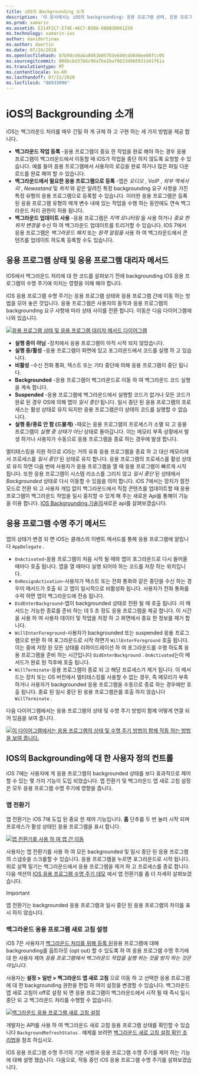 ```yaml
---
title: iOS의 Backgrounding 소개
description: '이 문서에서는 iOS의 backgrounding: 응용 프로그램 상태, 응용 프로그램 수명 주기 방법 및 백그라운드 앱 새로 고침에 대해 설명 합니다.'
ms.prod: xamarin
ms.assetid: E214F2C7-E74E-46C7-B5BA-080B30D61250
ms.technology: xamarin-ios
author: davidortinau
ms.author: daortin
ms.date: 07/24/2018
ms.openlocfilehash: b7b94ce0aba8d61b057b3e649cdd646ee08fcc05
ms.sourcegitcommit: 008bcbd37b6c96a7be2baf0633d066931d41f61a
ms.translationtype: MT
ms.contentlocale: ko-KR
ms.lasthandoff: 07/22/2020
ms.locfileid: "86933096"
---
```

# <a name="introduction-to-backgrounding-in-ios"></a>iOS의 Backgrounding 소개

iOS는 백그라운드 처리를 매우 긴밀 하 게 규제 하 고 구현 하는 세 가지 방법을 제공 합니다.

- **백그라운드 작업 등록** -응용 프로그램이 중요 한 작업을 완료 해야 하는 경우 응용 프로그램이 백그라운드에서 이동할 때 iOS가 작업을 중단 하지 않도록 요청할 수 있습니다. 예를 들어 응용 프로그램에서 사용자의 로깅을 완료 하거나 많은 파일 다운로드를 완료 해야 할 수 있습니다.
- **백그라운드에서 필요한 응용 프로그램으로 등록** -앱은 *오디오* , *VoIP* , *외부 액세서리* , *Newsstand* 및 *위치* 와 같은 알려진 특정 backgrounding 요구 사항을 가진 특정 유형의 응용 프로그램으로 등록할 수 있습니다. 이러한 응용 프로그램은 등록 된 응용 프로그램 유형의 매개 변수 내에 있는 작업을 수행 하는 동안에도 연속 백그라운드 처리 권한이 허용 됩니다.
- **백그라운드 업데이트 사용** -응용 프로그램은 *지역 모니터링* 을 사용 하거나 *중요 한 위치 변경을* 수신 하 여 백그라운드 업데이트를 트리거할 수 있습니다. IOS 7에서 응용 프로그램은 *백그라운드 페치* 또는 *원격 알림을* 사용 하 여 백그라운드에서 콘텐츠를 업데이트 하도록 등록할 수도 있습니다.

## <a name="application-states-and-application-delegate-methods"></a>응용 프로그램 상태 및 응용 프로그램 대리자 메서드

IOS에서 백그라운드 처리에 대 한 코드를 살펴보기 전에 backgrounding iOS 응용 프로그램의 수명 주기에 미치는 영향을 이해 해야 합니다.

IOS 응용 프로그램 수명 주기는 응용 프로그램 상태와 응용 프로그램 간에 이동 하는 방법을 모아 놓은 것입니다. 응용 프로그램은 사용자의 동작과 응용 프로그램의 backgrounding 요구 사항에 따라 상태 사이를 전환 합니다. 이동은 다음 다이어그램에 나와 있습니다.

 [![응용 프로그램 상태 및 응용 프로그램 대리자 메서드 다이어그램](introduction-to-backgrounding-in-ios-images/applicationlifecycle-.png)](introduction-to-backgrounding-in-ios-images/applicationlifecycle-.png#lightbox)

- **실행 중이 아님** -장치에서 응용 프로그램이 아직 시작 되지 않았습니다.
- **실행 중/활성** -응용 프로그램이 화면에 있고 포그라운드에서 코드를 실행 하 고 있습니다.
- **비활성** -수신 전화 통화, 텍스트 또는 기타 중단에 의해 응용 프로그램이 중단 됩니다.
- **Backgrounded** -응용 프로그램이 백그라운드로 이동 하 여 백그라운드 코드 실행을 계속 합니다.
- **Suspended** -응용 프로그램에 백그라운드에서 실행할 코드가 없거나 모든 코드가 완료 된 경우 OS에 의해 앱이 *일시 중단* 됩니다. 일시 중단 된 응용 프로그램의 프로세스는 활성 상태로 유지 되지만 응용 프로그램은이 상태의 코드를 실행할 수 없습니다.
- **실행 중/종료 안 함 (드물게)** -때로는 응용 프로그램의 프로세스가 소멸 되 고 응용 프로그램이 *실행 중 상태가 아닌* 상태로 돌아갑니다. 이는 메모리 부족 상황에서 발생 하거나 사용자가 수동으로 응용 프로그램을 종료 하는 경우에 발생 합니다.

멀티태스킹을 지원 하므로 iOS는 거의 유휴 응용 프로그램을 종료 하 고 대신 메모리에서 프로세스를 *일시 중단* 된 상태로 유지 합니다. 응용 프로그램의 프로세스를 활성 상태로 유지 하면 다음 번에 사용자가 응용 프로그램을 열 때 응용 프로그램이 빠르게 시작 됩니다. 또한 응용 프로그램이 시스템 리소스를 그리지 않고 *일시 중단* 된 상태에서 *Backgrounded* 상태로 다시 이동할 수 있음을 의미 합니다. iOS 7에서는 장치가 절전 모드로 전환 되 고 사용자 개입 없이 백그라운드에서 직접 콘텐츠를 업데이트할 때 응용 프로그램이 백그라운드 작업을 일시 중지할 수 있게 해 주는 새로운 Api를 통해이 기능을 이용 합니다. [IOS Backgrounding 기술의](~/ios/app-fundamentals/backgrounding/ios-backgrounding-techniques/index.md)새로운 api를 살펴보겠습니다.

## <a name="application-lifecycle-methods"></a>응용 프로그램 수명 주기 메서드

앱의 상태가 변경 되 면 iOS는 클래스의 이벤트 메서드를 통해 응용 프로그램에 알립니다 `AppDelegate` .

- `OnActivated`-응용 프로그램이 처음 시작 될 때와 앱이 포그라운드로 다시 들어올 때마다 호출 됩니다. 앱을 열 때마다 실행 되어야 하는 코드를 저장 하는 위치입니다.
- `OnResignActivation`-사용자가 텍스트 또는 전화 통화와 같은 중단을 수신 하는 경우이 메서드가 호출 되 고 앱이 일시적으로 비활성화 됩니다. 사용자가 전화 통화를 수락 하면 앱이 백그라운드에 전송 됩니다.
- `DidEnterBackground`-앱이 backgrounded 상태로 전환 될 때 호출 됩니다 .이 메서드는 가능한 종료를 준비 하는 데 5 초 정도 응용 프로그램을 제공 합니다. 이 시간을 사용 하 여 사용자 데이터 및 작업을 저장 하 고 화면에서 중요 한 정보를 제거 합니다.
- `WillEnterForeground`-사용자가 backgrounded 또는 suspended 응용 프로그램으로 반환 하 여 포그라운드로 시작 하면가 `WillEnterForeground` 호출 됩니다. 이는 중에 저장 된 모든 상태를 리하이드레이션 하 여 포그라운드를 수행 하도록 응용 프로그램을 준비 하는 시간입니다 `DidEnterBackground` .  `OnActivated`는이 메서드가 완료 된 직후에 호출 됩니다.
- `WillTerminate`-응용 프로그램이 종료 되 고 해당 프로세스가 제거 됩니다. 이 메서드는 장치 또는 OS 버전에서 멀티태스킹를 사용할 수 없는 경우, 즉 메모리가 부족 하거나 사용자가 backgrounded 응용 프로그램을 수동으로 종료 하는 경우에만 호출 됩니다. 종료 된 일시 중단 된 응용 프로그램은를 호출 하지 않습니다 `WillTerminate` .

다음 다이어그램에서는 응용 프로그램의 상태 및 수명 주기 방법이 함께 어떻게 연결 되어 있음을 보여 줍니다.

 [![이 다이어그램에서는 응용 프로그램의 상태 및 수명 주기 방법이 함께 작동 하는 방법을 보여 줍니다.](introduction-to-backgrounding-in-ios-images/image2.png)](introduction-to-backgrounding-in-ios-images/image2.png#lightbox)

## <a name="user-controls-for-backgrounding-in-ios"></a>IOS의 Backgrounding에 대 한 사용자 정의 컨트롤

iOS 7에는 사용자에 게 응용 프로그램의 backgrounded 상태를 보다 효과적으로 제어할 수 있는 몇 가지 기능이 도입 되었습니다. 앱 전환기 및 백그라운드 앱 새로 고침 설정은 모두 응용 프로그램 수명 주기에 영향을 줍니다.

### <a name="app-switcher"></a>앱 전환기

앱 전환기는 iOS 7에 도입 된 중요 한 제어 기능입니다. **홈** 단추를 두 번 눌러 시작 되며 프로세스가 활성 상태인 응용 프로그램을 표시 합니다.

 [![앱 전환기를 사용 하 여 앱 간 이동](introduction-to-backgrounding-in-ios-images/app-switcher-.png)](introduction-to-backgrounding-in-ios-images/app-switcher-.png#lightbox)

사용자는 앱 전환기를 사용 하 여 모든 backgrounded 및 일시 중단 된 응용 프로그램의 스냅숏을 스크롤할 수 있습니다. 응용 프로그램을 누르면 포그라운드로 시작 됩니다. 위로 살짝 밀기는 백그라운드에서 응용 프로그램을 제거 하 고 프로세스를 종료 합니다. 다음 섹션의 [IOS 응용 프로그램 수명 주기 데모](~/ios/app-fundamentals/backgrounding/application-lifecycle-demo.md) 에서 앱 전환기를 좀 더 자세히 살펴보겠습니다.

> [!IMPORTANT]
> 앱 전환기는 backgrounded 응용 프로그램과 일시 중단 된 응용 프로그램의 차이를 표시 하지 않습니다.

### <a name="background-app-refresh-settings"></a>백그라운드 응용 프로그램 새로 고침 설정

iOS 7은 사용자가 [백그라운드 처리를 위해 등록 된](~/ios/app-fundamentals/backgrounding/ios-backgrounding-techniques/registering-applications-to-run-in-background.md)응용 프로그램에 대해 backgrounding를 옵트아웃 (opt out) 할 수 있도록 하 여 응용 프로그램 수명 주기에 대 한 사용자 제어 *응용 프로그램에서 백그라운드 작업을 실행 하는 것을 방지 하는 것은 아닙니다*.

사용자는 **설정 > 일반 > 백그라운드 앱 새로 고침** 으로 이동 하 고 선택한 응용 프로그램에 대 한 backgrounding 권한을 편집 하 여이 설정을 변경할 수 있습니다. 백그라운드 앱 새로 고침이 off로 설정 되 면 응용 프로그램이 백그라운드에서 시작 될 때 즉시 일시 중단 되 고 백그라운드 처리를 수행할 수 없습니다.

 [![백그라운드 응용 프로그램 새로 고침 설정](introduction-to-backgrounding-in-ios-images/settings-.png)](introduction-to-backgrounding-in-ios-images/settings-.png#lightbox)

개발자는 API를 사용 하 여 백그라운드 새로 고침 응용 프로그램 상태를 확인할 수 있습니다 `BackgroundRefreshStatus` . 예제를 보려면 [백그라운드 새로 고침 설정 확인 조리법](https://github.com/xamarin/recipes/tree/master/Recipes/ios/multitasking/check_background_refresh_setting)을 참조 하십시오.

IOS 응용 프로그램 수명 주기의 기본 사항과 응용 프로그램 수명 주기를 제어 하는 기능에 대해 설명 했습니다. 다음으로, 작동 중인 iOS 응용 프로그램 수명 주기를 살펴보겠습니다.
